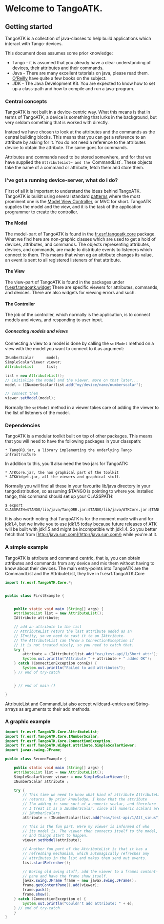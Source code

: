 # Welcome to TangoATK.
## Getting started

TangoATK is a collection of java-classes to help build applications
which interact with Tango-devices.

This document does assumes some prior knowledge:

* Tango - it is assumed that you already have a clear understanding of devices, their attributes and their commands.
* Java - There are many excellent tutorials on java, please read them. [O'Reilly](http://java.oreilly.com) have quite a few books on the subject.
* JDK - The Java Development Kit. You are expected to know how to set up a class-path and how to compile and run a java-program.

### Central concepts

TangoATK is not built in a device-centric way. What this means is
that in terms of TangoATK, a device is something that lurks in the
background, but very seldom something that is worked with directly.

Instead we have chosen to look at the attributes and the commands as
the central building blocks. This means that you can get a reference
to an attribute by asking for it. You do not need a reference to the
attributes device to obtain the attribute. The same goes for commands.

Attributes and commands need to be stored somewhere, and for that we
have supplied the `AttributeList~ and
the `CommandList`. These objects take the name of a
command or attribute, fetch them and store them.


### I've got a running device-server, what do I do?

First of all it is important to understand the ideas behind TangoATK.
TangoATK is buildt using several standard [patterns](http://directory.google.com/Top/Computers/Programming/Methodologies/Patterns_and_Anti-Patterns)
where the most prominent one is the [Model View Controller](http://www.google.com/search?hl=en&lr=&safe=off&q=model+view+controller&btnG=Google+Search), or MVC for short. TangoATK supplies the model
and the view, and it is the task of the application programmer to
create the controller.

#### The Model

The model-part of TangoATK is found in the [fr.esrf.tangoatk.core](src/fr/esrf/tangoatk/core/package-summary.html)
package. What we find here are non-graphic classes which are used to
get a hold of devices, attributes, and commands. The objects
representing attributes, devices, and commands, are made to
distribute events to listeners which connect to them. This means that
when eg an attribute changes its value, an event is sent to all
registered listeners of that attribute.


#### The View

The view-part of TangoATK is found in the packages under [fr.esrf.tangoatk.widget](src/fr/esrf/tangoatk/widget/package-summary.html)
There are specific viewers for attributes, commands, and devices.
There are also widgets for viewing errors and such.

#### The Controller

The job of the controller, which normally is the application, is to
connect models and views, and responding to user input.

##### Connecting models and views

Connecting a view to a model is done by calling
the `setModel` method on a view with the model you want to
connect to it as argument:

```java
INumberScalar      model;
SimpleScalarViewer viewer;
AttributeList      list;

list = new AttributeList();
// initialize the model and the viewer, more on that later...
model = (INumberScalar)list.add("my/device/name/numberscalar");

// connect them
viewer.setModel(model);
```

Normally the `setModel` method in a viewer takes care of
adding the viewer to the list of listeners of the model.


### Dependencies

TangoATK is a modular toolkit built on top of other packages. This
means that you will need to have the following packages in your
classpath:

    * TangORB.jar, a library implementing the underlying Tango infrastructure

In addition to this, you'll also need the two jars for TangoATK:

    * ATKCore.jar, the non graphical part of the toolkit
    * ATKWidget.jar, all the viewers and graphical stuff.

Normally you will find all these in your favourite lib/java directory
in your tangodistribution, so assuming $TANGO is pointing to where
you installed tango, this command should set up your CLASSPATH:
```
$ export CLASSPATH=$TANGO/lib/java/TangORB.jar:$TANGO/lib/java/ATKCore.jar:$TANGO/lib/java/ATKWidget.jar
```
It is also worth noting that TangoATK is for the moment made with and for jdk1.4,
but we invite you to use jdk1.5 today because future releases of ATK will be built
with jdk1.5 and might be incompatible with jdk1.4. So you better fetch that from [http://java.sun.com](http://java.sun.com/)
 while you're at it.




### A simple example

TangoATK is attribute and command centric, that is, you can obtain
attributes and commands from any device and mix them without having
to know about their devices. The main entry-points into TangoATK are
the CommandList and the AttributeList, they live in fr.esrf.TangoATK.Core

```java
import fr.esrf.TangoATK.Core.*;


public class FirstExample {


    public static void main (String[] args) {
	AttributeList list = new AttributeList();
	IAttribute attribute;

	// add an attribute to the list
	// AttributeList returs the last attribute added as an
	// IEntity, so we need to cast it to an IAttribute.
	// The AttributeList can throw a ConnectionException if
	// it is not treated nicely, so you need to catch that.
	try {
	    attribute = (IAttribute)list.add("eas/test-api/1/Short_attr");
	    System.out.println("Attribute " + attribute + " added OK");
	} catch (ConnectionException connEx) {
	    System.out.println("Failed to add attributes");
	} // end of try-catch


    } // end of main ()

}

```

AttributeList and CommandList also accept wildcard-entries and
String-arrays as arguments to their add methods.

### A graphic example

```java
import fr.esrf.TangoATK.Core.AttributeList;
import fr.esrf.TangoATK.Core.INumberScalar;
import fr.esrf.TangoATK.Core.ConnectionException;
import fr.esrf.TangoATK.Widget.attribute.SimpleScalarViewer;
import javax.swing.JFrame;

public class SecondExample {

    public static void main (String[] args) {
	AttributeList list = new AttributeList();
	SimpleScalarViewer viewer = new SimpleScalarViewer();
	INumberScalar attribute ;

	try {
	    // This time we need to know what kind of attribute AttributeList
	    // returns. By prior knowledge, I know that the attribute
	    // I'm adding is some sort of a numeric scalar, and therefore
	    // I treat it as a INumberScalar, since all numeric scalars are
	    // INumberScalars.
	    attribute = (INumberScalar)list.add("eas/test-api/1/Att_sinus");

	    // This is the fun part. Here my viewer is informed of who
	    // its model is. The viewer then connects itself to the model,
	    // and things start to happen.
	    viewer.setModel(attribute);

	    // Another fun part of the AttributeList is that it has a
	    // refreshing mechanism, which automagically refreshes any
	    // attributes in the list and makes them send out events.
	    list.startRefresher();

	    // Boring old swing stuff, add the viewer to a frames content-
	    // pane and have the frame show itself.
	    javax.swing.JFrame frame = new javax.swing.JFrame();
	    frame.getContentPane().add(viewer);
	    frame.pack();
	    frame.show();
	} catch (ConnectionException e) {
	    System.out.println("Couldn't add attribute: " + e);
	} // end of try-catch
    }
}
```